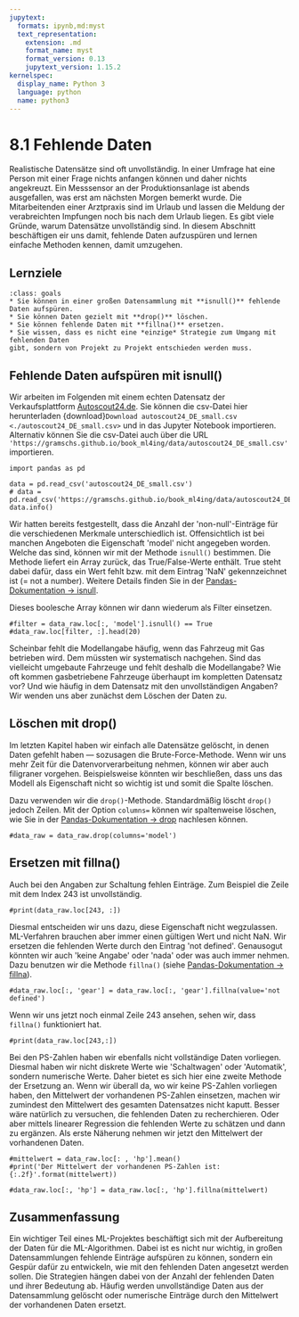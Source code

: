 ```yaml
---
jupytext:
  formats: ipynb,md:myst
  text_representation:
    extension: .md
    format_name: myst
    format_version: 0.13
    jupytext_version: 1.15.2
kernelspec:
  display_name: Python 3
  language: python
  name: python3
---
```


# 8.1 Fehlende Daten

Realistische Datensätze sind oft unvollständig. In einer Umfrage hat eine Person
mit einer Frage nichts anfangen können und daher nichts angekreuzt. Ein
Messsensor an der Produktionsanlage ist abends ausgefallen, was erst am nächsten
Morgen bemerkt wurde. Die Mitarbeitenden einer Arztpraxis sind im Urlaub und
lassen die Meldung der verabreichten Impfungen noch bis nach dem Urlaub liegen.
Es gibt viele Gründe, warum Datensätze unvollständig sind. In diesem Abschnitt
beschäftigen eir uns damit, fehlende Daten aufzuspüren und lernen einfache
Methoden kennen, damit umzugehen.

## Lernziele

```{admonition} Lernziele
:class: goals
* Sie können in einer großen Datensammlung mit **isnull()** fehlende Daten aufspüren.
* Sie können Daten gezielt mit **drop()** löschen.
* Sie können fehlende Daten mit **fillna()** ersetzen.
* Sie wissen, dass es nicht eine *einzige* Strategie zum Umgang mit fehlenden Daten 
gibt, sondern von Projekt zu Projekt entschieden werden muss.
```

## Fehlende Daten aufspüren mit isnull()

Wir arbeiten im Folgenden mit einem echten Datensatz der Verkaufsplattform
[Autoscout24.de](https://www.autoscout24.de). Sie können die csv-Datei hier
herunterladen {download}`Download autoscout24_DE_small.csv
<./autoscout24_DE_small.csv>` und in das Jupyter Notebook importieren.
Alternativ können Sie die csv-Datei auch über die URL
`'https://gramschs.github.io/book_ml4ing/data/autoscout24_DE_small.csv'`
importieren.

```{code-cell} 
import pandas as pd

data = pd.read_csv('autoscout24_DE_small.csv')
# data = pd.read_csv('https://gramschs.github.io/book_ml4ing/data/autoscout24_DE_small.csv')
data.info()
```

Wir hatten bereits festgestellt, dass die Anzahl der 'non-null'-Einträge für die
verschiedenen Merkmale unterschiedlich ist. Offensichtlich ist bei manchen
Angeboten die Eigenschaft 'model' nicht angegeben worden. Welche das sind,
können wir mit der Methode `isnull()` bestimmen. Die Methode liefert ein Array
zurück, das True/False-Werte enthält. True steht dabei dafür, dass ein Wert
fehlt bzw. mit dem Eintrag 'NaN' gekennzeichnet ist (= not a number). Weitere
Details finden Sie in der [Pandas-Dokumentation →
isnull](https://pandas.pydata.org/docs/reference/api/pandas.isnull.html).

Dieses boolesche Array können wir dann wiederum als Filter einsetzen.

```{code-cell} ipython3
#filter = data_raw.loc[:, 'model'].isnull() == True
#data_raw.loc[filter, :].head(20)
```

Scheinbar fehlt die Modellangabe häufig, wenn das Fahrzeug mit Gas betrieben
wird. Dem müssten wir systematisch nachgehen. Sind das vielleicht umgebaute
Fahrzeuge und fehlt deshalb die Modellangabe? Wie oft kommen gasbetriebene
Fahrzeuge überhaupt im kompletten Datensatz vor? Und wie häufig in dem Datensatz
mit den unvollständigen Angaben? Wir wenden uns aber zunächst dem Löschen der
Daten zu.

## Löschen mit drop()

Im letzten Kapitel haben wir einfach alle Datensätze gelöscht, in denen Daten
gefehlt haben — sozusagen die Brute-Force-Methode. Wenn wir uns mehr Zeit für
die Datenvorverarbeitung nehmen, können wir aber auch filigraner vorgehen.
Beispielsweise könnten wir beschließen, dass uns das Modell als Eigenschaft
nicht so wichtig ist und somit die Spalte löschen.

Dazu verwenden wir die `drop()`-Methode. Standardmäßig löscht `drop()` jedoch
Zeilen. Mit der Option `columns=` können wir spaltenweise löschen, wie Sie in
der [Pandas-Dokumentation →
drop](https://pandas.pydata.org/docs/reference/api/pandas.DataFrame.drop.html)
nachlesen können.

```{code-cell} ipython3
#data_raw = data_raw.drop(columns='model')
```

## Ersetzen mit fillna()

Auch bei den Angaben zur Schaltung fehlen Einträge. Zum Beispiel die Zeile mit
dem Index 243 ist unvollständig.

```{code-cell} ipython3
#print(data_raw.loc[243, :])
```

Diesmal entscheiden wir uns dazu, diese Eigenschaft nicht wegzulassen.
ML-Verfahren brauchen aber immer einen gültigen Wert und nicht NaN. Wir ersetzen
die fehlenden Werte durch den Eintrag 'not defined'. Genausogut könnten wir auch
'keine Angabe' oder 'nada' oder was auch immer nehmen. Dazu benutzen wir die
Methode `fillna()` (siehe [Pandas-Dokumentation →
fillna](https://pandas.pydata.org/docs/reference/api/pandas.DataFrame.fillna.html)).

```{code-cell} ipython3
#data_raw.loc[:, 'gear'] = data_raw.loc[:, 'gear'].fillna(value='not defined')
```

Wenn wir uns jetzt noch einmal Zeile 243 ansehen, sehen wir, dass `fillna()`
funktioniert hat.

```{code-cell} ipython3
#print(data_raw.loc[243,:])
```

Bei den PS-Zahlen haben wir ebenfalls nicht vollständige Daten vorliegen.
Diesmal haben wir nicht diskrete Werte wie 'Schaltwagen' oder 'Automatik',
sondern numerische Werte. Daher bietet es sich hier eine zweite Methode der
Ersetzung an. Wenn wir überall da, wo wir keine PS-Zahlen vorliegen haben, den
Mittelwert der vorhandenen PS-Zahlen einsetzen, machen wir zumindest den
Mittelwert des gesamten Datensatzes nicht kaputt. Besser wäre natürlich zu
versuchen, die fehlenden Daten zu recherchieren. Oder aber mittels linearer
Regression die fehlenden Werte zu schätzen und dann zu ergänzen. Als erste
Näherung nehmen wir jetzt den Mittelwert der vorhandenen Daten.

```{code-cell} ipython3
#mittelwert = data_raw.loc[: , 'hp'].mean()
#print('Der Mittelwert der vorhandenen PS-Zahlen ist: {:.2f}'.format(mittelwert))

#data_raw.loc[:, 'hp'] = data_raw.loc[:, 'hp'].fillna(mittelwert)
```

## Zusammenfassung

Ein wichtiger Teil eines ML-Projektes beschäftigt sich mit der Aufbereitung der
Daten für die ML-Algorithmen. Dabei ist es nicht nur wichtig, in großen
Datensammlungen fehlende Einträge aufspüren zu können, sondern ein Gespür dafür
zu entwickeln, wie mit den fehlenden Daten angesetzt werden sollen. Die
Strategien hängen dabei von der Anzahl der fehlenden Daten und ihrer Bedeutung
ab. Häufig werden unvollständige Daten aus der Datensammlung gelöscht oder
numerische Einträge durch den Mittelwert der vorhandenen Daten ersetzt.
